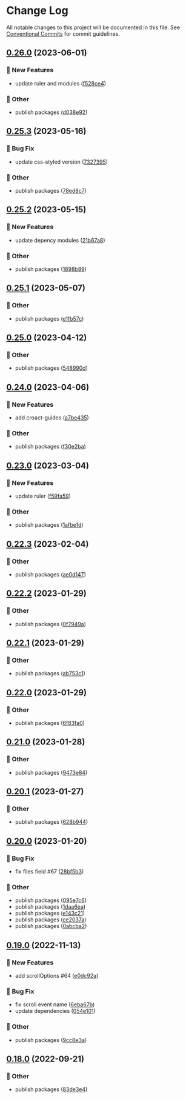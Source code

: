 # Change Log

All notable changes to this project will be documented in this file.
See [Conventional Commits](https://conventionalcommits.org) for commit guidelines.

## [0.26.0](https://github.com/daybrush/guides/blob/master/packages/preact-guides/compare/preact-guides@0.25.3...preact-guides@0.26.0) (2023-06-01)


### :rocket: New Features

* update ruler and modules ([f528ce4](https://github.com/daybrush/guides/blob/master/packages/preact-guides/commit/f528ce4c7ef6dd554112a7b86a0f7449d7cd230f))


### :mega: Other

* publish packages ([d038e92](https://github.com/daybrush/guides/blob/master/packages/preact-guides/commit/d038e92046e55f0f65f4ddde24f12ed117fd64e2))



## [0.25.3](https://github.com/daybrush/guides/blob/master/packages/preact-guides/compare/preact-guides@0.25.2...preact-guides@0.25.3) (2023-05-16)


### :bug: Bug Fix

* update css-styled version ([7327395](https://github.com/daybrush/guides/blob/master/packages/preact-guides/commit/7327395786810c872f53678d47602b80db127197))


### :mega: Other

* publish packages ([78ed8c7](https://github.com/daybrush/guides/blob/master/packages/preact-guides/commit/78ed8c708759927cabeb53b8c607fc6f54324371))



## [0.25.2](https://github.com/daybrush/guides/blob/master/packages/preact-guides/compare/preact-guides@0.25.1...preact-guides@0.25.2) (2023-05-15)


### :rocket: New Features

* update depency modules ([21b67a8](https://github.com/daybrush/guides/blob/master/packages/preact-guides/commit/21b67a80dfd61183e175d9ac6c64502c092aba74))


### :mega: Other

* publish packages ([1898b89](https://github.com/daybrush/guides/blob/master/packages/preact-guides/commit/1898b895d5c812a5fd77d99a5928f7e420152772))



## [0.25.1](https://github.com/daybrush/guides/blob/master/packages/preact-guides/compare/preact-guides@0.25.0...preact-guides@0.25.1) (2023-05-07)


### :mega: Other

* publish packages ([e1fb57c](https://github.com/daybrush/guides/blob/master/packages/preact-guides/commit/e1fb57c59a4a8e6b3e55ffb68cfea64760270288))



## [0.25.0](https://github.com/daybrush/guides/blob/master/packages/preact-guides/compare/preact-guides@0.24.0...preact-guides@0.25.0) (2023-04-12)


### :mega: Other

* publish packages ([548990d](https://github.com/daybrush/guides/blob/master/packages/preact-guides/commit/548990d8577ffe565b8605f74edd9eb5a6519deb))



## [0.24.0](https://github.com/daybrush/guides/blob/master/packages/preact-guides/compare/preact-guides@0.23.0...preact-guides@0.24.0) (2023-04-06)


### :rocket: New Features

* add croact-guides ([a7be435](https://github.com/daybrush/guides/blob/master/packages/preact-guides/commit/a7be435704e24b6d80af80e069a6cc4047d645bc))


### :mega: Other

* publish packages ([f30e2ba](https://github.com/daybrush/guides/blob/master/packages/preact-guides/commit/f30e2bad78e1bc02307c8dde8cb1b69ecccdf116))



## [0.23.0](https://github.com/daybrush/guides/blob/master/packages/preact-guides/compare/preact-guides@0.22.3...preact-guides@0.23.0) (2023-03-04)


### :rocket: New Features

* update ruler ([f59fa59](https://github.com/daybrush/guides/blob/master/packages/preact-guides/commit/f59fa5988f3c4dd96925677ca787e4fb55b150f1))


### :mega: Other

* publish packages ([1afbe1d](https://github.com/daybrush/guides/blob/master/packages/preact-guides/commit/1afbe1d193cf2457dc9f3296b73d38b5859c0ee0))



## [0.22.3](https://github.com/daybrush/guides/blob/master/packages/preact-guides/compare/preact-guides@0.22.2...preact-guides@0.22.3) (2023-02-04)


### :mega: Other

* publish packages ([ae0d147](https://github.com/daybrush/guides/blob/master/packages/preact-guides/commit/ae0d14738d83b4f5352463b69f89efe7cc111baf))



## [0.22.2](https://github.com/daybrush/guides/blob/master/packages/preact-guides/compare/preact-guides@0.22.1...preact-guides@0.22.2) (2023-01-29)


### :mega: Other

* publish packages ([0f7949a](https://github.com/daybrush/guides/blob/master/packages/preact-guides/commit/0f7949a9954e2093d6a599dc545f988ed624d41f))



## [0.22.1](https://github.com/daybrush/guides/blob/master/packages/preact-guides/compare/preact-guides@0.22.0...preact-guides@0.22.1) (2023-01-29)


### :mega: Other

* publish packages ([ab753c1](https://github.com/daybrush/guides/blob/master/packages/preact-guides/commit/ab753c1c820463c1c0b7805d428c803c5eacc1e3))



## [0.22.0](https://github.com/daybrush/guides/blob/master/packages/preact-guides/compare/preact-guides@0.21.0...preact-guides@0.22.0) (2023-01-29)


### :mega: Other

* publish packages ([6f83fa0](https://github.com/daybrush/guides/blob/master/packages/preact-guides/commit/6f83fa0c75f494aa79fff98f4a57f86ab295b67d))



## [0.21.0](https://github.com/daybrush/guides/blob/master/packages/preact-guides/compare/preact-guides@0.20.1...preact-guides@0.21.0) (2023-01-28)


### :mega: Other

* publish packages ([9473e84](https://github.com/daybrush/guides/blob/master/packages/preact-guides/commit/9473e8464fbd4c374ac6251ff995586afd163719))



## [0.20.1](https://github.com/daybrush/guides/blob/master/packages/preact-guides/compare/preact-guides@0.20.0...preact-guides@0.20.1) (2023-01-27)


### :mega: Other

* publish packages ([628b944](https://github.com/daybrush/guides/blob/master/packages/preact-guides/commit/628b9444bb9e6f5546c7a5edd55a090126f52dd5))



## [0.20.0](https://github.com/daybrush/guides/blob/master/packages/preact-guides/compare/preact-guides@0.19.0...preact-guides@0.20.0) (2023-01-20)


### :bug: Bug Fix

* fix files field #67 ([28bf5b3](https://github.com/daybrush/guides/blob/master/packages/preact-guides/commit/28bf5b3bd97cebd94eaf2195f0e99750f14e7ecb))


### :mega: Other

* publish packages ([095e7c6](https://github.com/daybrush/guides/blob/master/packages/preact-guides/commit/095e7c670d3bd0bdc168e2f3c11b5dbb8074b26b))
* publish packages ([1daa6ea](https://github.com/daybrush/guides/blob/master/packages/preact-guides/commit/1daa6ea441f6c96b8f354953605cd6ac89117878))
* publish packages ([e143c21](https://github.com/daybrush/guides/blob/master/packages/preact-guides/commit/e143c2175309bf480ef17731321f6728b8d6bcc2))
* publish packages ([ce2037a](https://github.com/daybrush/guides/blob/master/packages/preact-guides/commit/ce2037a18f5f6bbcd750e1fd72cbfc60e3f2c217))
* publish packages ([0abcba2](https://github.com/daybrush/guides/blob/master/packages/preact-guides/commit/0abcba24e8b83ea51cf369124e8c2d85fee1ef7e))



## [0.19.0](https://github.com/daybrush/guides/blob/master/packages/preact-guides/compare/preact-guides@0.18.0...preact-guides@0.19.0) (2022-11-13)


### :rocket: New Features

* add scrollOptions #64 ([e0dc92a](https://github.com/daybrush/guides/blob/master/packages/preact-guides/commit/e0dc92a9ed417dff071b43a68b065907f8f1b8ad))


### :bug: Bug Fix

* fix scroll event name ([6eba67b](https://github.com/daybrush/guides/blob/master/packages/preact-guides/commit/6eba67b33c0de50e1c68ff75882889227db663bc))
* update dependencies ([054e101](https://github.com/daybrush/guides/blob/master/packages/preact-guides/commit/054e101d1b177bdfefab74bf440a4cb3cf8137be))


### :mega: Other

* publish packages ([9cc8e3a](https://github.com/daybrush/guides/blob/master/packages/preact-guides/commit/9cc8e3ae5f83aa1513c1560166c6babbbe31dfd7))



## [0.18.0](https://github.com/daybrush/guides/blob/master/packages/preact-guides/compare/preact-guides@0.17.1...preact-guides@0.18.0) (2022-09-21)


### :mega: Other

* publish packages ([83de3e4](https://github.com/daybrush/guides/blob/master/packages/preact-guides/commit/83de3e4ae4bad11905939a44dfa2776fe7d6987d))
